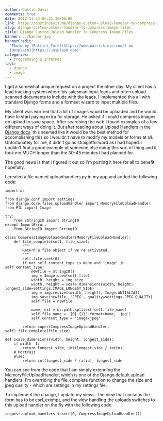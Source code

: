 ```yaml
---
author: Dustin Davis
comments: true
date: 2012-11-23 06:51:30+00:00
link: https://dustindavis.me/django-custom-upload-handler-to-compress-image-files/
slug: django-custom-upload-handler-to-compress-image-files
title: Django Custom Upload Handler to Compress Image Files
banner: ../banner.jpg
bannerCredit:
  'Photo by [Patrick Fore](https://www.patrickfore.com/) on
  [Unsplash](https://unsplash.com)'
categories:
  - Programming & Internet
tags:
  - django
  - image
---
```


I got a somewhat unique request on a project the other day. My client has a lead
tracking system where his salesman input leads and often upload scanned
documents to include with the leads. I implemented this all with standard Django
forms and a formset wizard to input multiple files.

My client was worried that a lot of images would be uploaded and he would have
to start paying extra for storage. He asked if I could compress images on upload
to save space. After searching the web I found examples of a few different ways
of doing it. But after reading about
[Upload Handlers in the Django docs](https://docs.djangoproject.com/en/dev/topics/http/file-uploads/?from=olddocs#upload-handlers),
this seemed like it would be the best method for accomplishing this so I
wouldn't have to modify my models or forms at all. Unfortunately for me, it
didn't go as straightforward as I had hoped. I couldn't find a good example of
someone else doing this sort of thing and it took me MUCH longer than the 30-45
minutes I had planned for.

The good news is that I figured it out so I'm posting it here for all to benefit
hopefully.

I created a file named uploadhandlers.py in my app and added the following code:

    import os

    from django.conf import settings
    from django.core.files.uploadhandler import MemoryFileUploadHandler
    from PIL import Image

    try:
        from cStringIO import StringIO
    except ImportError:
        from StringIO import StringIO

    class CompressImageUploadHandler(MemoryFileUploadHandler):
        def file_complete(self, file_size):
            """
            Return a file object if we're activated.
            """
            self.file.seek(0)
            if not self.content_type is None and 'image' in self.content_type:
                newfile = StringIO()
                img = Image.open(self.file)
                width, height = img.size
                width, height = scale_dimensions(width, height, longest_side=settings.IMAGE_LONGEST_SIDE)
                img = img.resize((width, height), Image.ANTIALIAS)
                img.save(newfile, 'JPEG', quality=settings.JPEG_QUALITY)
                self.file = newfile

                name, ext = os.path.splitext(self.file_name)
                self.file_name = '{0}.{1}'.format(name, 'jpg')
                self.content_type = 'image/jpeg'

            return super(CompressImageUploadHandler, self).file_complete(file_size)

    def scale_dimensions(width, height, longest_side):
        if width  1:
            return longest_side, int(longest_side / ratio)
        # Portrait
        else:
            return int(longest_side * ratio), longest_side

You can see from the code that I am simply extending the
MemoryFileUploadHandler, which is one of the Django default upload handlers. I'm
overriding the file_complete function to change the size and jpeg quality -
which are settings in my settings file.

To implement the change, I update my views. The view that contains the form has
to be csrf_exempt, and the view handling the uploads switches to this upload
handler on the fly with the following code:

    request.upload_handlers.insert(0, CompressImageUploadHandler())
